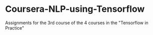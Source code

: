# Coursera-NLP-using-Tensorflow
Assignments for the 3rd course of the 4 courses in the "Tensorflow in Practice"
